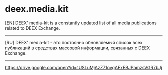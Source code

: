 # deex.media.kit
[EN] DEEX' media-kit is a constantly updated list of all media publications related to DEEX Exchange.
***
[RU] DEEX' media-kit - это постоянно обновляемый список всех публикаций в средствах массовой информации, связанных с DEEX Exchange.
***
https://drive.google.com/open?id=1USLuMjAzZ71ovgAFxEBJPamzsVGR7bJj
